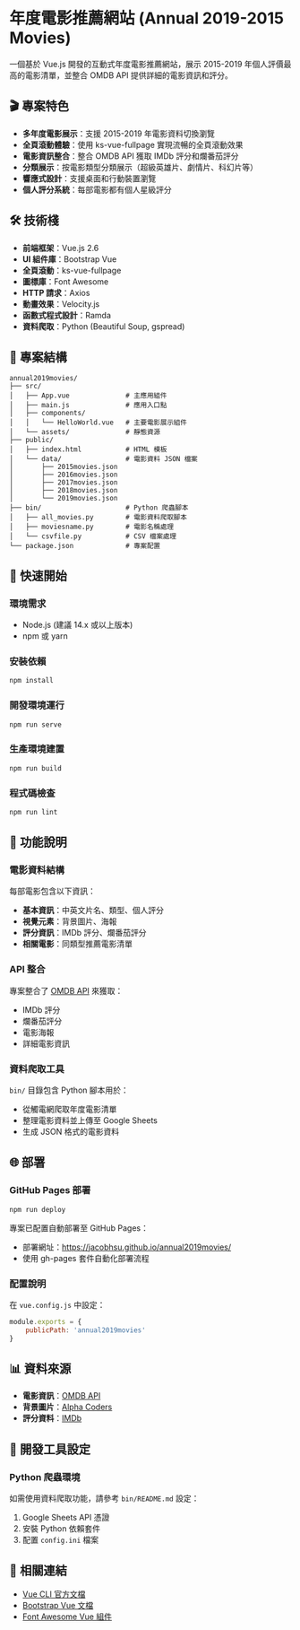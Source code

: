 
# 年度電影推薦網站 (Annual 2019-2015 Movies)

一個基於 Vue.js 開發的互動式年度電影推薦網站，展示 2015-2019 年個人評價最高的電影清單，並整合 OMDB API 提供詳細的電影資訊和評分。

## 🎬 專案特色

- **多年度電影展示**：支援 2015-2019 年電影資料切換瀏覽
- **全頁滾動體驗**：使用 ks-vue-fullpage 實現流暢的全頁滾動效果
- **電影資訊整合**：整合 OMDB API 獲取 IMDb 評分和爛番茄評分
- **分類展示**：按電影類型分類展示（超級英雄片、劇情片、科幻片等）
- **響應式設計**：支援桌面和行動裝置瀏覽
- **個人評分系統**：每部電影都有個人星級評分

## 🛠 技術棧

- **前端框架**：Vue.js 2.6
- **UI 組件庫**：Bootstrap Vue
- **全頁滾動**：ks-vue-fullpage
- **圖標庫**：Font Awesome
- **HTTP 請求**：Axios
- **動畫效果**：Velocity.js
- **函數式程式設計**：Ramda
- **資料爬取**：Python (Beautiful Soup, gspread)

## 📁 專案結構

```
annual2019movies/
├── src/
│   ├── App.vue              # 主應用組件
│   ├── main.js              # 應用入口點
│   ├── components/
│   │   └── HelloWorld.vue   # 主要電影展示組件
│   └── assets/              # 靜態資源
├── public/
│   ├── index.html           # HTML 模板
│   └── data/                # 電影資料 JSON 檔案
│       ├── 2015movies.json
│       ├── 2016movies.json
│       ├── 2017movies.json
│       ├── 2018movies.json
│       └── 2019movies.json
├── bin/                     # Python 爬蟲腳本
│   ├── all_movies.py        # 電影資料爬取腳本
│   ├── moviesname.py        # 電影名稱處理
│   └── csvfile.py           # CSV 檔案處理
└── package.json             # 專案配置
```

## 🚀 快速開始

### 環境需求

- Node.js (建議 14.x 或以上版本)
- npm 或 yarn

### 安裝依賴

```bash
npm install
```

### 開發環境運行

```bash
npm run serve
```

### 生產環境建置

```bash
npm run build
```

### 程式碼檢查

```bash
npm run lint
```

## 🎯 功能說明

### 電影資料結構

每部電影包含以下資訊：
- **基本資訊**：中英文片名、類型、個人評分
- **視覺元素**：背景圖片、海報
- **評分資訊**：IMDb 評分、爛番茄評分
- **相關電影**：同類型推薦電影清單

### API 整合

專案整合了 [OMDB API](http://www.omdbapi.com) 來獲取：
- IMDb 評分
- 爛番茄評分
- 電影海報
- 詳細電影資訊

### 資料爬取工具

`bin/` 目錄包含 Python 腳本用於：
- 從觸電網爬取年度電影清單
- 整理電影資料並上傳至 Google Sheets
- 生成 JSON 格式的電影資料

## 🌐 部署

### GitHub Pages 部署

```bash
npm run deploy
```

專案已配置自動部署至 GitHub Pages：
- 部署網址：https://jacobhsu.github.io/annual2019movies/
- 使用 gh-pages 套件自動化部署流程

### 配置說明

在 `vue.config.js` 中設定：
```javascript
module.exports = {
    publicPath: 'annual2019movies'
}
```

## 📊 資料來源

- **電影資訊**：[OMDB API](http://www.omdbapi.com)
- **背景圖片**：[Alpha Coders](http://wall.alphacoders.com)
- **評分資料**：[IMDb](https://www.imdb.com/)

## 🔧 開發工具設定

### Python 爬蟲環境

如需使用資料爬取功能，請參考 `bin/README.md` 設定：
1. Google Sheets API 憑證
2. 安裝 Python 依賴套件
3. 配置 `config.ini` 檔案

## 🔗 相關連結

- [Vue CLI 官方文檔](https://cli.vuejs.org/zh/guide/installation.html)
- [Bootstrap Vue 文檔](https://bootstrap-vue.js.org/docs)
- [Font Awesome Vue 組件](https://github.com/FortAwesome/vue-fontawesome)
